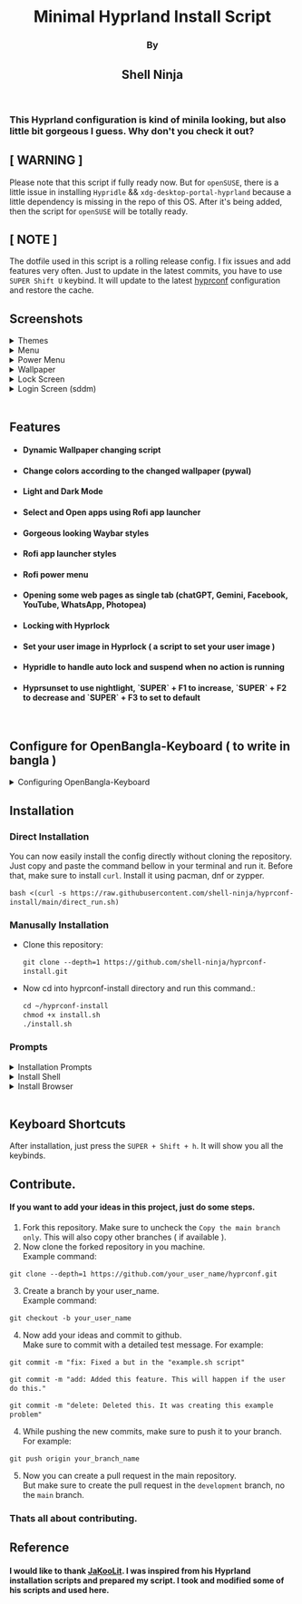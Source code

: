 <h1 align="center">Minimal Hyprland Install Script</h1>
<h3 align="center">By</h3>
<h2 align="center">Shell Ninja</h2>
<br>

<h3>This Hyprland configuration is kind of minila looking, but also little bit gorgeous I guess. Why don't you check it out? </h3>

## [ WARNING ]

Please note that this script if fully ready now. But for `openSUSE`, there is a little issue in installing `Hypridle` && `xdg-desktop-portal-hyprland` because a little dependency is missing in the repo of this OS. After it's being added, then the script for `openSUSE` will be totally ready.

## [ NOTE ]

The dotfile used in this script is a rolling release config. I fix issues and add features very often. Just to update in the latest commits, you have to use `SUPER Shift U` keybind. It will update to the latest [hyprconf](https://github.com/shell-ninja/hyprconf) configuration and restore the cache.

## Screenshots

<details close>
<summary>Themes</summary>
<p align="center">
   <img aligh="center" width="49%" src="https://github.com/shell-ninja/Screen-Shots/blob/main/hyprconf/theme/1.png?raw=true" />
   <img aligh="center" width="49%" src="https://github.com/shell-ninja/Screen-Shots/blob/main/hyprconf/theme/2.png?raw=true" /> <br>

   <img aligh="center" width="49%" src="https://github.com/shell-ninja/Screen-Shots/blob/main/hyprconf/theme/3.png?raw=true" />
   <img aligh="center" width="49%" src="https://github.com/shell-ninja/Screen-Shots/blob/main/hyprconf/theme/4.png?raw=true" />
</p> <br>
</details>

<details close>
<summary>Menu</summary>
<p align="center">
   <img aligh="center" width="49%" src="https://github.com/shell-ninja/Screen-Shots/blob/main/hyprconf/menu/1.png?raw=true" />
   <img aligh="center" width="49%" src="https://github.com/shell-ninja/Screen-Shots/blob/main/hyprconf/menu/2.png?raw=true" /> <br>

   <img aligh="center" width="49%" src="https://github.com/shell-ninja/Screen-Shots/blob/main/hyprconf/menu/4.png?raw=true" />
   <img aligh="center" width="49%" src="https://github.com/shell-ninja/Screen-Shots/blob/main/hyprconf/menu/3.png?raw=true" />
</p> <br>
</details>

<details close>
<summary>Power Menu</summary>
<p align="center">
   <img aligh="center" width="49%" src="https://github.com/shell-ninja/Screen-Shots/blob/main/hyprconf/power/1.png?raw=true" />
   <img aligh="center" width="49%" src="https://github.com/shell-ninja/Screen-Shots/blob/main/hyprconf/power/2.png?raw=true" /> <br>

   <img aligh="center" width="99%" src="https://github.com/shell-ninja/Screen-Shots/blob/main/hyprconf/power/3.png?raw=true" />
</p> <br>
</details>

<details close>
<summary>Wallpaper</summary>
<p align="center">
   <img aligh="center" width="49%" src="https://github.com/shell-ninja/Screen-Shots/blob/main/hyprconf/wallpaper/1.png?raw=true" />
   <img aligh="center" width="49%" src="https://github.com/shell-ninja/Screen-Shots/blob/main/hyprconf/wallpaper/2.png?raw=true" /> <br>

   <img aligh="center" width="99%" src="https://github.com/shell-ninja/Screen-Shots/blob/main/hyprconf/wallpaper/3.png?raw=true" />
</p> <br>
</details>

<details close>
<summary>Lock Screen</summary>
<p align="center">
   <img aligh="center" width="99%" src="https://github.com/shell-ninja/Screen-Shots/blob/main/hyprconf/lock.png?raw=true" />
</p>
</details>

<details close>
<summary>Login Screen (sddm)</summary>
<p align="center">
   <img aligh="center" width="99%" src="https://github.com/shell-ninja/Screen-Shots/blob/main/hyprconf/sddm/sddm_theme.jpg?raw=true" />
</p>
</details>

<br>

## Features

- <h4>Dynamic Wallpaper changing script</h4>
- <h4>Change colors according to the changed wallpaper (pywal)</h4>
- <h4>Light and Dark Mode</h4>
- <h4>Select and Open apps using Rofi app launcher</h4>
- <h4>Gorgeous looking Waybar styles</h4>
- <h4>Rofi app launcher styles</h4>
- <h4>Rofi power menu</h4>
- <h4>Opening some web pages as single tab (chatGPT, Gemini, Facebook, YouTube, WhatsApp, Photopea)</h4>
- <h4>Locking with Hyprlock</h4>
- <h4>Set your user image in Hyprlock ( a script to set your user image )</h4>
- <h4>Hypridle to handle auto lock and suspend when no action is running </h4>
- <h4>Hyprsunset to use nightlight, `SUPER` + F1 to increase, `SUPER` + F2 to decrease and `SUPER` + F3 to set to default </h4>
  <br>

## Configure for OpenBangla-Keyboard ( to write in bangla )

<details close>
<summary>Configuring OpenBangla-Keyboard</summary>
<h4>
If you have OpenBangla-Keyboard installed, then you need to follow some steps to add the keyboard in fcitx5. Just follow the instructions bellow.
</h4>
<h4>1) Right click on this keyboard icon in you waybar.</h4>

<img src="https://github.com/shell-ninja/Screen-Shots/blob/main/openbangla/step-1.jpg?raw=true" /> <br>

<h4>2) Search for "openbangla" and select the keyboard</h4>
<img src="https://github.com/shell-ninja/Screen-Shots/blob/main/openbangla/step-2.jpg?raw=true" /> <br>
<h4>3) Now add the keyboard by clicking the 'right aero' icon and click on apply.</h4>
<img src="https://github.com/shell-ninja/Screen-Shots/blob/main/openbangla/step-3.jpg?raw=true" /> <br>

<h4>Now you can switch keyboard using "CTRL + Space"</h4> <br>
</details>

## Installation

### Direct Installation

You can now easily install the config directly without cloning the repository. Just copy and paste the command bellow in your terminal and run it. Before that, make sure to install `curl`. Install it using pacman, dnf or zypper.

```
bash <(curl -s https://raw.githubusercontent.com/shell-ninja/hyprconf-install/main/direct_run.sh)
```

### Manusally Installation

- Clone this repository:

  ```
  git clone --depth=1 https://github.com/shell-ninja/hyprconf-install.git
  ```

- Now cd into hyprconf-install directory and run this command.:
  ```
  cd ~/hyprconf-install
  chmod +x install.sh
  ./install.sh
  ```

### Prompts

<details close>
<summary>Installation Prompts</summary>

When you run the script, it will ask you some prompts. You can choose according to your need. You can choose multiple options using the space bar.

<img src="https://github.com/shell-ninja/Screen-Shots/blob/main/hyprconf/install/1.png?raw=true" /> <br>
</details>

<details close>
<summary>Install Shell</summary>

You can choose which shell you want to install (only one). Install customized [zsh](https://github.com/shell-ninja/Zsh) or `fish`. If you choose `setup_bash`, it will Set up my configured [bash](https://github.com/shell-ninja/Bash).

<img src="https://github.com/shell-ninja/Screen-Shots/blob/main/hyprconf/install/2.png?raw=true" /> <br>
</details>

<details close>
<summary>Install Browser</summary>

You have the freedom to choose a web browser. I you don't want to install any, you can simply skip it.

<img src="https://github.com/shell-ninja/Screen-Shots/blob/main/hyprconf/install/4.png?raw=true" />
<br>
</details>

<br>

## Keyboard Shortcuts

After installation, just press the `SUPER + Shift + h`. It will show you all the keybinds.

## Contribute.

<h4>
If you want to add your ideas in this project, just do some steps.
</h4>

1. Fork this repository. Make sure to uncheck the `Copy the main branch only`. This will also copy other branches ( if available ).
2. Now clone the forked repository in you machine. <br> Example command:

```
git clone --depth=1 https://github.com/your_user_name/hyprconf.git
```

3. Create a branch by your user_name. <br> Example command:

```
git checkout -b your_user_name
```

4. Now add your ideas and commit to github. <br> Make sure to commit with a detailed test message. For example:

```
git commit -m "fix: Fixed a but in the "example.sh script"
```

```
git commit -m "add: Added this feature. This will happen if the user do this."
```

```
git commit -m "delete: Deleted this. It was creating this example problem"
```

4. While pushing the new commits, make sure to push it to your branch. <br> For example:

```
git push origin your_branch_name
```

5. Now you can create a pull request in the main repository.<br> But make sure to create the pull request in the `development` branch, no the `main` branch.

### Thats all about contributing.

## Reference

#### I would like to thank [JaKooLit](https://github.com/JaKooLit). I was inspired from his Hyprland installation scripts and prepared my script. I took and modified some of his scripts and used here.
